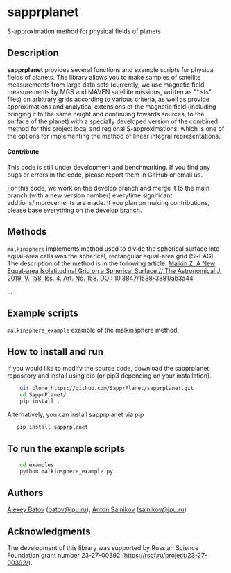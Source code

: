 # sapprplanet
S-approximation method for physical fields of planets

## Description

**sapprplanet** provides several functions and example scripts for physical fields of planets.
The library allows you to make samples of satellite measurements from large data sets (currently, we use magnetic field measurements by MGS and MAVEN satellite missions, written as "*.sts" files) on arbitrary grids according to various criteria, as well as provide approximations and analytical extensions of the magnetic field (including bringing it to the same height and continuing towards sources, to the surface of the planet) with a specially developed version of the combined method for this project local and regional S-approximations, which is one of the options for implementing the method of linear integral representations.

#### Contribute
This code is still under development and benchmarking. If you find any bugs or errors in the code, please report them in GitHub or email us.

For this code, we work on the develop branch and merge it to the main branch (with a new version number) everytime significant addtions/improvements are made. If you plan on making contributions, please base everything on the develop branch.

## Methods
`malkinsphere` implements method used to divide the spherical surface into equal-area cells was the spherical, rectangular equal-area grid (SREAG).
The description of the method is in the following article: 
[Malkin Z. A New Equal-area Isolatitudinal Grid on a Spherical Surface // The Astronomical J. 2019. V. 158. Iss. 4. Art. No. 158. DOI: 10.3847/1538-3881/ab3a44.](https://doi.org/10.3847/1538-3881/ab3a44)

...

## Example scripts
`malkinsphere_example` example of the malkinsphere method.

## How to install and run
If you would like to modify the source code, download the sapprplanet repository and install using pip (or pip3 depending on your installation).
```bash
    git clone https://github.com/SapprPlanet/sapprplanet.git
    cd SapprPlanet/
    pip install .
```
Alternatively, you can install sapprplanet via pip
```bash
   pip install sapprplanet
```

## To run the example scripts
```bash
    cd examples
    python malkinsphere_example.py
```

## Authors
[Alexey Batov](https://www.ipu.ru/node/82) (batov@ipu.ru),
[Anton Salnikov](https://www.ipu.ru/staff/salnikov) (salnikov@ipu.ru)

## Acknowledgments
The development of this library was supported by Russian Science Foundation grant number 23-27-00392 (https://rscf.ru/project/23-27-00392/).
